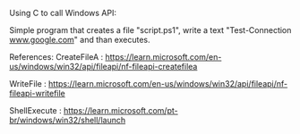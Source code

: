 Using C to call Windows API: 

Simple program that creates a file "script.ps1", write a text "Test-Connection www.google.com" and than executes.


References:
CreateFileA : https://learn.microsoft.com/en-us/windows/win32/api/fileapi/nf-fileapi-createfilea

WriteFile : https://learn.microsoft.com/en-us/windows/win32/api/fileapi/nf-fileapi-writefile

ShellExecute : https://learn.microsoft.com/pt-br/windows/win32/shell/launch
